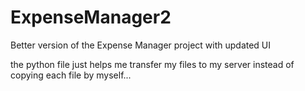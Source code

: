# ExpenseManager2
Better version of the Expense Manager project with updated UI

the python file just helps me transfer my files to my server instead of copying each file by myself...
